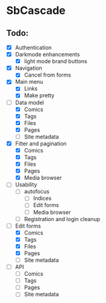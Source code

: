 # SbCascade

## Todo:

- [x] Authentication
- [x] Darkmode enhancements
  - [x] light mode brand buttons
- [x] Navigation
  - [x] Cancel from forms
- [x] Main menu
  - [x] Links
  - [x] Make pretty
- [ ] Data model
  - [x] Comics
  - [x] Tags
  - [x] Files
  - [x] Pages
  - [ ] Site metadata
- [x] Filter and pagination
  - [x] Comics
  - [x] Tags
  - [x] Files
  - [x] Pages
  - [x] Media browser
- [ ] Usability
  - [ ] autofocus
    - [ ] Indices
    - [ ] Edit forms
    - [ ] Media browser
  - [ ] Registration and login cleanup
- [ ] Edit forms
  - [x] Comics
  - [x] Tags
  - [x] Files
  - [x] Pages
  - [ ] Site metadata
- [ ] API
  - [ ] Comics
  - [ ] Tags
  - [ ] Pages
  - [ ] Site metadata
